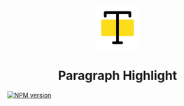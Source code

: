 <div align="center" >
<img src="./public/logo.svg" height="100">
</div>

<h1 align="center">Paragraph Highlight</h1>

<p align="center">

[![NPM version](https://img.shields.io/npm/v/@elonehoo/paragraph-highlight?color=a1b858&label=)](https://www.npmjs.com/package/@elonehoo/paragraph-highlight)

</p>
